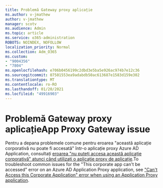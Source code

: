 ```yaml
---
title: Problemă Gateway proxy aplicație
ms.author: v-jmathew
author: v-jmathew
manager: scotv
ms.audience: Admin
ms.topic: article
ms.service: o365-administration
ROBOTS: NOINDEX, NOFOLLOW
localization_priority: Normal
ms.collection: Adm_O365
ms.custom:
- "9004356"
- "7804"
ms.openlocfilehash: e706b0456199c2dbd3e5ba5e926ac974b7e12c36
ms.sourcegitcommit: 07501553ea9adabdb50ac613687e1583d159e302
ms.translationtype: MT
ms.contentlocale: ro-RO
ms.lasthandoff: 01/20/2021
ms.locfileid: "49916903"
---
```

# <a name="app-proxy-gateway-issue"></a><span data-ttu-id="d45c4-102">Problemă Gateway proxy aplicație</span><span class="sxs-lookup"><span data-stu-id="d45c4-102">App Proxy Gateway issue</span></span>

<span data-ttu-id="d45c4-103">Pentru a depana problemele comune pentru eroarea "această aplicație corporativă nu poate fi accesată" într-o aplicație proxy Azure AD Application, consultați [eroarea "nu puteți accesa această aplicație corporativă" atunci când utilizați o aplicație proxy de aplicație](https://docs.microsoft.com/azure/active-directory/manage-apps/application-proxy-sign-in-bad-gateway-timeout-error).</span><span class="sxs-lookup"><span data-stu-id="d45c4-103">To troubleshoot common issues for the "This corporate app can't be accessed" error on an Azure AD Application Proxy application, see ["Can't Access this Corporate Application" error when using an Application Proxy application](https://docs.microsoft.com/azure/active-directory/manage-apps/application-proxy-sign-in-bad-gateway-timeout-error).</span></span>

